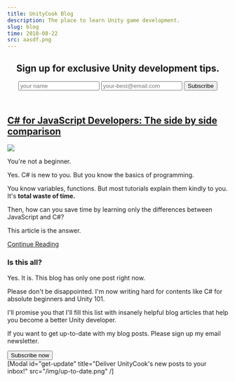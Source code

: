 ```yaml
---
title: UnityCook Blog
description: The place to learn Unity game development.
slug: blog
time: 2018-08-22
src: aasdf.png
---
```

<div class="blog-home">
    <header class="header">
        <div id="home" class="home-header">
            <div class="home-signup-container">
                <div class="home-signup-message">
                    <h2 class="home-signup-title">Sign up for exclusive Unity development tips.</h2>
                </div>
                <div class="home-signup-box">
                    <div class="home-signup-form-wrap">
                        <form id="ck_subscribe_form" class="ck_subscribe_form main-signup-form" action="" data-remote="true">
                            <input type="hidden" value="{&quot;form_style&quot;:&quot;minimal&quot;,&quot;embed_style&quot;:&quot;inline&quot;,&quot;embed_trigger&quot;:&quot;scroll_percentage&quot;,&quot;scroll_percentage&quot;:&quot;70&quot;,&quot;delay_seconds&quot;:&quot;10&quot;,&quot;display_position&quot;:&quot;br&quot;,&quot;display_devices&quot;:&quot;all&quot;,&quot;days_no_show&quot;:&quot;15&quot;,&quot;converted_behavior&quot;:&quot;show&quot;}" id="ck_form_options">       <input type="hidden" name="id" value="141553" id="landing_page_id">
                            <input type="hidden" name="ck_form_recaptcha" value="" id="ck_form_recaptcha">
                            <input type="text" name="name" class="form-control" id="ck_emailField" placeholder="your name" required />
                            <input type="email" name="email" class="form-control" placeholder="your-best@email.com" required/>
                            <button class="subscribe_button ck_subscribe_button btn-subscribe fields" id="ck_subscribe_button">         Subscribe       </button>       
                        </form>
                    </div>
                </div>
            </div>
        </div>
    </header>
    <div class="entry-content">
        <div class="posts">
            <article class="post">
                <h2 class="entry-title"><a href="/csharp-for-js-devs" rel="bookmark">C# for JavaScript Developers: The side by side comparison</a></h2>
                <div class="entry-summary">
                    <img src="/img/cs4j/thumbnail.png" />
                    <p>You're not a beginner.</p>
                    <p>Yes. C# is new to you. But you know the basics of programming.</p>
                    <p>You know variables, functions. But most tutorials explain them kindly to you. It's <b>total waste of time.</b></p>
                    <p>Then, how can you save time by learning only the differences between JavaScript and C#?</p>
                    <p>This article is the answer. </p>
                </div>
                <a href="/csharp-for-js-devs" class="btn-continue-reading">Continue Reading</a>
            </article>
            <div class="signup-box bg-light-blue">
                <h3>Is this all?</h3>
                <p>Yes. It is. This blog has only one post right now.</p>
                <p>Please don't be disappointed. I'm now writing hard for contents like C# for absolute beginners and Unity 101.</p>
                <p>I'll promise you that I'll fill this list with insanely helpful blog articles that help you become a better Unity developer.</p>
                <p>If you want to get up-to-date with my blog posts. Please sign up my email newsletter.</p>
                <div><button class="signup-button" data-modal-id="get-update">Subscribe now</button></div>
            </div>
        </div>
    </div>
</div>
[Modal id="get-update" title="Deliver UnityCook's new posts to your inbox!" src="/img/up-to-date.png" /]